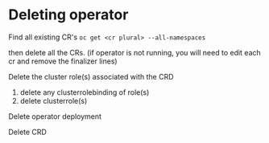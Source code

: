 # Deleting operator

Find all existing CR's
`oc get <cr plural> --all-namespaces`

then delete all the CRs.  (if operator is not running, you will need to edit each cr and remove the finalizer lines)

Delete the cluster role(s) associated with the CRD
1. delete any clusterrolebinding of role(s)
2. delete clusterrole(s)

Delete operator deployment

Delete CRD
